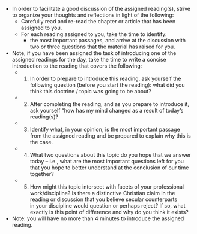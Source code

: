- In order to facilitate a good discussion of the assigned reading(s), strive to organize your thoughts and reflections in light of the following: 
    - Carefully read and re-read the chapter or article that has been assigned to you. 
    - For each reading assigned to you, take the time to identify:
        - the most important passages, and arrive at the discussion with two or three questions that the material has raised for you.
- Note, if you have been assigned the task of introducing one of the assigned readings for the day, take the time to write a concise introduction to the reading that covers the following:
    - 1. In order to prepare to introduce this reading, ask yourself the following question (before you start the reading): what did you think this doctrine / topic was going to be about?
    - 2. After completing the reading, and as you prepare to introduce it, ask yourself “how has my mind changed as a result of today’s reading(s)?
    - 3. Identify what, in your opinion, is the most important passage from the assigned reading and be prepared to explain why this is the case.
    - 4. What two questions about this topic do you hope that we answer today – i.e., what are the most important questions left for you that you hope to better understand at the conclusion of our time together?
    - 5. How might this topic intersect with facets of your professional work/discipline? Is there a distinctive Christian claim in the reading or discussion that you believe secular counterparts in your discipline would question or perhaps reject? If so, what exactly is this point of difference and why do you think it exists?
- Note: you will have no more than 4 minutes to introduce the assigned reading.
